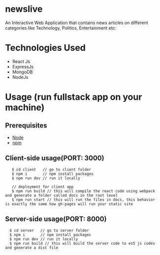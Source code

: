 # newslive
 An Interactive Web Application that contains news articles on different categories like Technology, Politics,
Entertainment etc:
# Technologies Used
  * React Js
  * ExpressJs
  * MongoDB
  * NodeJs
# Usage (run fullstack app on your machine)
  ## Prerequisites
  * <a href="https://nodejs.org/en/download/" target="_blank">Node</a>
  * <a href="https://nodejs.org/en/download/package-manager/" target="_blank">npm</a>
  ## Client-side usage(PORT: 3000)
 ```
    $ cd client   // go to client folder
    $ npm i       // npm install packages
    $ npm run dev // run it locally

    // deployment for client app
    $ npm run build // this will compile the react code using webpack and generate a folder called docs in the root level
    $ npm run start // this will run the files in docs, this behavior is exactly the same how gh-pages will run your static site  
```

  ## Server-side usage(PORT: 8000)
  ```
    $ cd server   // go to server folder
    $ npm i       // npm install packages
    $ npm run dev // run it locally
    $ npm run build // this will build the server code to es5 js codes and generate a dist file
  ```

